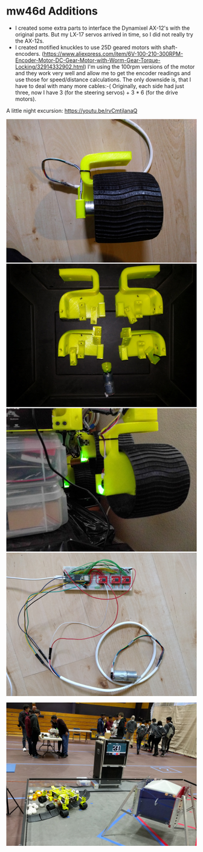 # mw46d Additions

* I created some extra parts to interface the Dynamixel AX-12's with the original parts. But my LX-17 servos arrived in time, so I did not really try the AX-12s.
* I created motified knuckles to use 25D geared motors with shaft-encoders.
(https://www.aliexpress.com/item/6V-100-210-300RPM-Encoder-Motor-DC-Gear-Motor-with-Worm-Gear-Torque-Locking/32914332902.html) I'm using the 100rpm versions of the motor
and they work very well and allow me to get the encoder readings and use those for speed/distance calculations. The only downside is, that I have to deal with many more
cables:-( Originally, each side had just three, now I have 3 (for the steering servos) + 3 * 6 (for the drive motors).

A little night excursion: https://youtu.be/rvCmtjlanaQ

![25D_Motor_1.jpg](25D_Motor_1.jpg)
![25D_Motor_2.jpg](25D_Motor_2.jpg)
![25D_Motor_3.jpg](25D_Motor_3.jpg)
![25D_Motor_Control.jpg](25D_Motor_Control.jpg)

![Sawppy.jpg](Sawppy.jpg)
